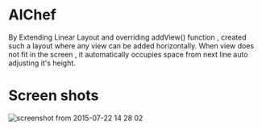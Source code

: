 # AIChef

By Extending Linear Layout and overriding addView() function , created such a layout where any view can be added horizontally. When view does not fit in the screen , it automatically occupies space from next line auto adjusting it's height.

# Screen shots

![screenshot from 2015-07-22 14 28 02](https://photos.google.com/share/AF1QipNbDF46Sip2hyKKDeFFG0BD_7AXwfeKzW1RbOTlRpi4-g70bKFPT21CXr-Mfdqs1w?key=UUZSNzFLVk1neTJvMlpPX3FNaGRyN1R0TlVCdFpB)
